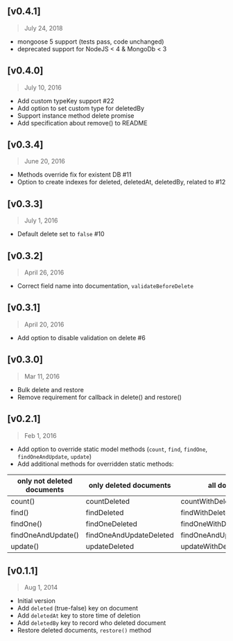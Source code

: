 ## [v0.4.1]
> July 24, 2018

- mongoose 5 support (tests pass, code unchanged)
- deprecated support for NodeJS < 4 & MongoDb < 3

## [v0.4.0]
> July 10, 2016

- Add custom typeKey support #22
- Add option to set custom type for deletedBy
- Support instance method delete promise
- Add specification about remove() to README

## [v0.3.4]
> June 20, 2016

- Methods override fix for existent DB #11
- Option to create indexes for deleted, deletedAt, deletedBy, related to #12

## [v0.3.3]
> July 1, 2016

- Default delete set to `false` #10

## [v0.3.2]
> April 26, 2016

- Correct field name into documentation, `validateBeforeDelete`

## [v0.3.1]
> April 20, 2016

- Add option to disable validation on delete #6

## [v0.3.0]
> Mar 11, 2016

- Bulk delete and restore
- Remove requirement for callback in delete() and restore()

## [v0.2.1]
> Feb 1, 2016

- Add option to override static model methods (`count`, `find`, `findOne`, `findOneAndUpdate`, `update`)
- Add additional methods for overridden static methods:

 | only not deleted documents | only deleted documents  | all documents               |
|----------------------------|-------------------------|-----------------------------|
| count()                    | countDeleted            | countWithDeleted            |
| find()                     | findDeleted             | findWithDeleted             |
| findOne()                  | findOneDeleted          | findOneWithDeleted          |
| findOneAndUpdate()         | findOneAndUpdateDeleted | findOneAndUpdateWithDeleted |
| update()                   | updateDeleted           | updateWithDeleted           |



## [v0.1.1]
> Aug 1, 2014

- Initial version
- Add `deleted` (true-false) key on document
- Add `deletedAt` key to store time of deletion
- Add `deletedBy` key to record who deleted document
- Restore deleted documents, `restore()` method
